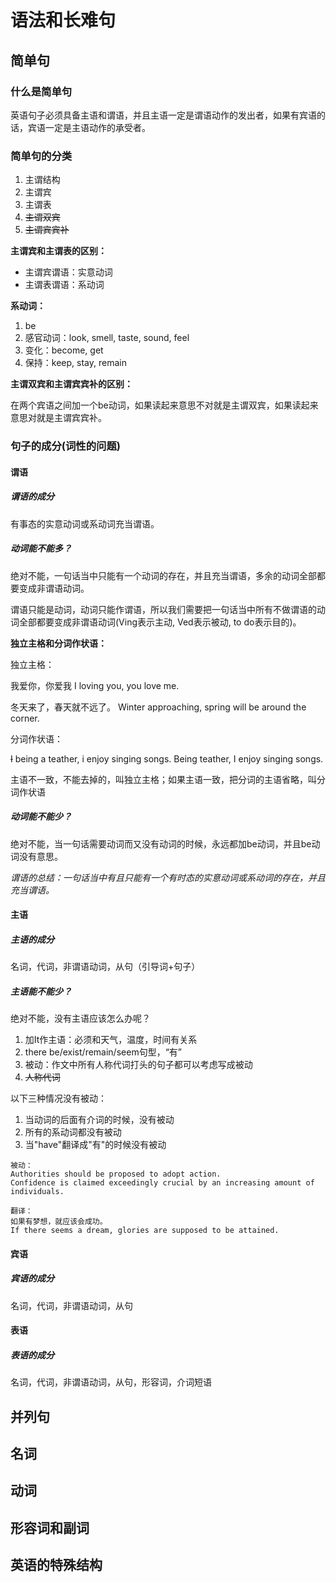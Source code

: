# 语法和长难句

## 简单句

### 什么是简单句

英语句子必须具备主语和谓语，并且主语一定是谓语动作的发出者，如果有宾语的话，宾语一定是主语动作的承受者。

### 简单句的分类

1. 主谓结构
2. 主谓宾
3. 主谓表
4. ~~主谓双宾~~
5. ~~主谓宾宾补~~

**主谓宾和主谓表的区别：**

- 主谓宾谓语：实意动词
- 主谓表谓语：系动词

**系动词：**

1. be
2. 感官动词：look, smell, taste, sound, feel
3. 变化：become, get
4. 保持：keep, stay, remain

**主谓双宾和主谓宾宾补的区别：**

在两个宾语之间加一个be动词，如果读起来意思不对就是主谓双宾，如果读起来意思对就是主谓宾宾补。

### 句子的成分(词性的问题)

#### 谓语

##### 谓语的成分

有事态的实意动词或系动词充当谓语。

##### 动词能不能多？

绝对不能，一句话当中只能有一个动词的存在，并且充当谓语，多余的动词全部都要变成非谓语动词。

谓语只能是动词，动词只能作谓语，所以我们需要把一句话当中所有不做谓语的动词全部都要变成非谓语动词(Ving表示主动, Ved表示被动, to do表示目的)。

**独立主格和分词作状语：**

独立主格：

我爱你，你爱我
I loving you, you love me.

冬天来了，春天就不远了。
Winter approaching, spring will be around the corner.

分词作状语：

~~I~~ being a teather, i enjoy singing songs.
Being teather, I enjoy singing songs.

主语不一致，不能去掉的，叫独立主格；如果主语一致，把分词的主语省略，叫分词作状语

##### 动词能不能少？

绝对不能，当一句话需要动词而又没有动词的时候，永远都加be动词，并且be动词没有意思。

*谓语的总结：一句话当中有且只能有一个有时态的实意动词或系动词的存在，并且充当谓语。*

#### 主语

##### 主语的成分

名词，代词，非谓语动词，从句（引导词+句子）

##### 主语能不能少？

绝对不能，没有主语应该怎么办呢？

1. 加It作主语：必须和天气，温度，时间有关系
2. there be/exist/remain/seem句型，“有”
3. 被动：作文中所有人称代词打头的句子都可以考虑写成被动
4. ~~人称代词~~

以下三种情况没有被动：
1. 当动词的后面有介词的时候，没有被动
2. 所有的系动词都没有被动
3. 当"have"翻译成"有"的时候没有被动

```
被动：
Authorities should be proposed to adopt action.
Confidence is claimed exceedingly crucial by an increasing amount of individuals.

翻译：
如果有梦想，就应该会成功。
If there seems a dream, glories are supposed to be attained.
```

#### 宾语

##### 宾语的成分

名词，代词，非谓语动词，从句

#### 表语

##### 表语的成分

名词，代词，非谓语动词，从句，形容词，介词短语

## 并列句

## 名词

## 动词

## 形容词和副词

## 英语的特殊结构
